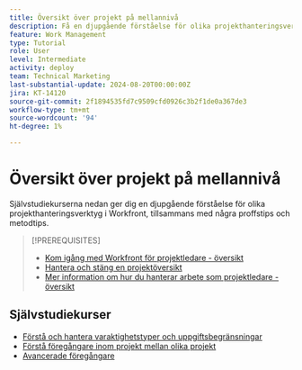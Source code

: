 ```yaml
---
title: Översikt över projekt på mellannivå
description: Få en djupgående förståelse för olika projekthanteringsverktyg i Workfront, tillsammans med några proffstips och metodtips.
feature: Work Management
type: Tutorial
role: User
level: Intermediate
activity: deploy
team: Technical Marketing
last-substantial-update: 2024-08-20T00:00:00Z
jira: KT-14120
source-git-commit: 2f1894535fd7c9509cfd0926c3b2f1de0a367de3
workflow-type: tm+mt
source-wordcount: '94'
ht-degree: 1%

---
```



# Översikt över projekt på mellannivå

Självstudiekurserna nedan ger dig en djupgående förståelse för olika projekthanteringsverktyg i Workfront, tillsammans med några proffstips och metodtips.

>[!PREREQUISITES]
>
>* [Kom igång med Workfront för projektledare - översikt](https://experienceleague.adobe.com/?recommended=Workfront-U-1-2022.1.planners)
>* [Hantera och stäng en projektöversikt](https://experienceleague.adobe.com/?recommended=Workfront-U-1-2022.2.planners)
>* [Mer information om hur du hanterar arbete som projektledare - översikt](https://experienceleague.adobe.com/?recommended=Workfront-U-1-2022.3.planners)

## Självstudiekurser

* [Förstå och hantera varaktighetstyper och uppgiftsbegränsningar](/help/manage-work/intermediate-projects/understand-and-manage-duration-types-and-task-constraints.md)
* [Förstå föregångare inom projekt mellan olika projekt](/help/manage-work/intermediate-projects/understand-cross-project-predecessors.md)
* [Avancerade föregångare](/help/manage-work/intermediate-projects/advanced-predecessors.md)

